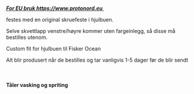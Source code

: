 <!-- Edit this file to change the product description -->

<p><span style="text-decoration: underline;"><em><strong><br>For EU bruk <a href="https://www.protonord.eu" rel="noopener noreferrer" target="_blank">https://www.protonord.eu </a></strong></em></span></p>
<p>festes med en original skruefeste i hjulbuen.</p>
<p>Selve skvettlapp venstre/høyre kommer uten fargeinlegg, så disse må bestilles utenom.</p>
<p>Custom fit for hjulbuen til Fisker Ocean</p>
<p>Alt blir produsert når de bestilles og tar vanligvis 1-5 dager før de blir sendt<span><br></span><br><b><br><br>Tåler vasking og spriting</b></p>
<p> </p>
<p><b> </b></p>